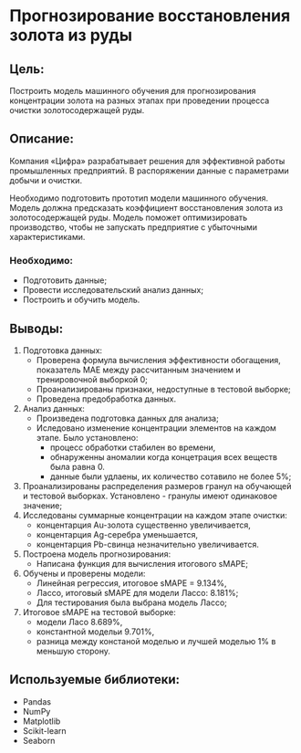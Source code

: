 # Прогнозирование восстановления золота из руды

## Цель:

Построить модель машинного обучения для прогнозирования концентрации золота на разных этапах при проведении процесса очистки золотосодержащей руды.

## Описание:

Компания «Цифра» разрабатывает решения для эффективной работы промышленных предприятий. В распоряжении данные с параметрами добычи и очистки.

Необходимо подготовить прототип модели машинного обучения. Модель должна предсказать коэффициент восстановления золота из золотосодержащей руды. 
Модель поможет оптимизировать производство, чтобы не запускать предприятие с убыточными характеристиками.

### Необходимо:
- Подготовить данные;
- Провести исследовательский анализ данных;
- Построить и обучить модель.

## Выводы:
1. Подготовка данных:
    - Проверена формула вычисления эффективности обогащения, показатель MAE между рассчитанным значением и тренировочной выборкой 0;
    - Проанализированы признаки, недоступные в тестовой выборке;
    - Проведена предобработка данных.
2. Анализ данных:
    - Произведена подготовка данных для анализа;
    - Иследовано изменение концентрации элементов на каждом этапе. Было установлено:
        - процесс обработки стабилен во времени,
        - обнаруженны аномалии когда концетрация всех веществ была равна 0.
        - данные были удлаены, их количество сотавило не более 5%;
3. Проанализированы распределения размеров гранул на обучающей и тестовой выборках. Установлено - гранулы имеют одинаковое значение;
4. Исследованы суммарные концентрации на каждом этапе очистки:
    - концентарция Au-золота существенно увеличивается,
    - концентарция Ag-серебра уменьшается,
    - концентарция Pb-свинца незначительно увеличивается.
5. Построена модель прогнозирования:
    - Написана функция для вычисления итогового sMAPE;
6. Обучены и проверены модели:
    - Линейная регрессия, итоговое sMAPE = 9.134%,
    - Лассо, итоговый sMAPE для модели Лассо: 8.181%;
    - Для тестирования была выбрана модель Лассо;
7. Итоговое sMAPE на тестовой выборке: 
    - модели Ласо 8.689%,
    - константной модельи 9.701%,
    - разница между констаной моделью и лучшей моделью 1% в меньшую сторону.

## Используемые библиотеки:
- Pandas
- NumPy
- Matplotlib
- Scikit-learn
- Seaborn

